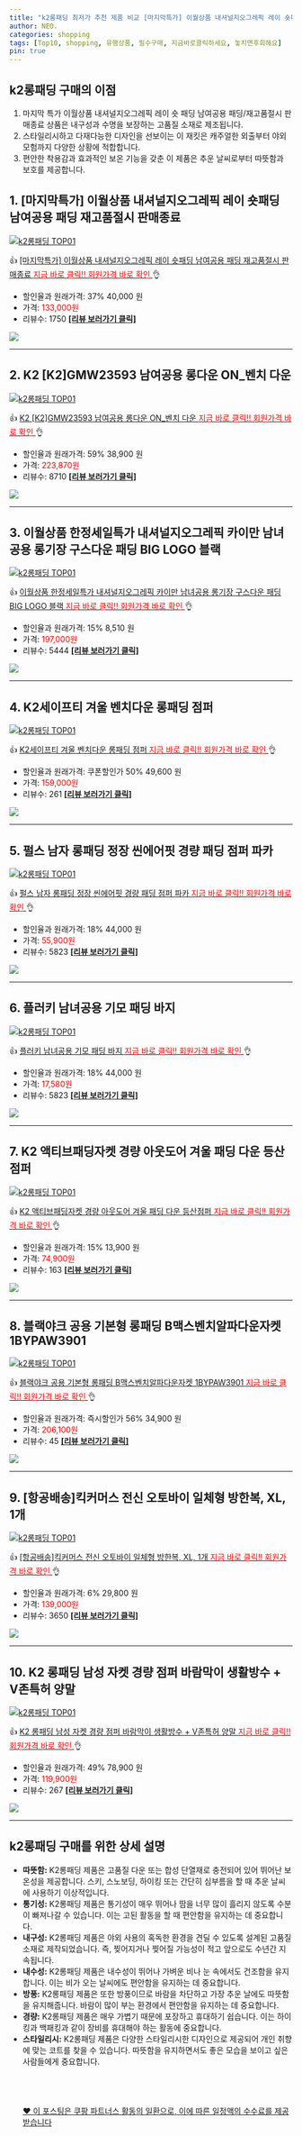 ```yaml
---
title: "k2롱패딩 최저가 추천 제품 비교 [마지막특가] 이월상품 내셔널지오그레픽 레이 숏패딩 남여공용 패딩 재고품절시 판매종료 가격 비교 최저가장점"
author: NEO.
categories: shopping
tags: [Top10, shopping, 유행상품, 필수구매, 지금바로클릭하세요, 놓치면후회해요]
pin: true
---
```

## k2롱패딩 구매의 이점
1. 마지막 특가 이월상품 내셔널지오그레픽 레이 숏 패딩 남여공용 패딩/재고품절시 판매종료 상품은 내구성과 수명을 보장하는 고품질 소재로 제조됩니다.
2. 스타일리시하고 다재다능한 디자인을 선보이는 이 재킷은 캐주얼한 외출부터 야외 모험까지 다양한 상황에 적합합니다.
3. 편안한 착용감과 효과적인 보온 기능을 갖춘 이 제품은 추운 날씨로부터 따뜻함과 보호를 제공합니다.

   

## 1. [마지막특가] 이월상품 내셔널지오그레픽 레이 숏패딩 남여공용 패딩 재고품절시 판매종료

[![k2롱패딩 TOP01](https://thumbnail6.coupangcdn.com/thumbnails/remote/490x490ex/image/vendor_inventory/586b/57a9036422982b2566983bffda7ffa61d7773bf08f973533a5e23c3b55d2.png)](https://link.coupang.com/re/AFFSDP?lptag=AF3617701&subid=GithubCoopas&pageKey=7764616419&traceid=V0-153&itemId=20946691395&vendorItemId=88341130808)


👍 [[마지막특가] 이월상품 내셔널지오그레픽 레이 숏패딩 남여공용 패딩 재고품절시 판매종료 <font color=red> 지금 바로 클릭!! 회원가격 바로 확인 </font> ](https://link.coupang.com/re/AFFSDP?lptag=AF3617701&subid=GithubCoopas&pageKey=7764616419&traceid=V0-153&itemId=20946691395&vendorItemId=88341130808) 👌 


- 할인율과 원래가격: 37%  40,000   원
- 가격: <span style='color:red'>133,000원</span>
- 리뷰수: 1750  [**[리뷰 보러가기 클릭]**](https://link.coupang.com/re/AFFSDP?lptag=AF3617701&subid=GithubCoopas&pageKey=7764616419&traceid=V0-153&itemId=20946691395&vendorItemId=88341130808)

[![](/discount_price.png)](https://link.coupang.com/re/AFFSDP?lptag=AF3617701&subid=GithubCoopas&pageKey=7764616419&traceid=V0-153&itemId=20946691395&vendorItemId=88341130808)

---


   

## 2. K2 [K2]GMW23593 남여공용 롱다운 ON_벤치 다운

[![k2롱패딩 TOP01](https://thumbnail10.coupangcdn.com/thumbnails/remote/490x490ex/image/vendor_inventory/45a8/e8ef236b28fb937f83414cc58409d4adf643cee5c2f0e9750242811ebf64.jpg)](https://link.coupang.com/re/AFFSDP?lptag=AF3617701&subid=GithubCoopas&pageKey=7729459179&traceid=V0-153&itemId=20941788663&vendorItemId=88077720948)


👍 [K2 [K2]GMW23593 남여공용 롱다운 ON_벤치 다운 <font color=red> 지금 바로 클릭!! 회원가격 바로 확인 </font> ](https://link.coupang.com/re/AFFSDP?lptag=AF3617701&subid=GithubCoopas&pageKey=7729459179&traceid=V0-153&itemId=20941788663&vendorItemId=88077720948) 👌 


- 할인율과 원래가격: 59%  38,900   원
- 가격: <span style='color:red'>223,870원</span>
- 리뷰수: 8710  [**[리뷰 보러가기 클릭]**](https://link.coupang.com/re/AFFSDP?lptag=AF3617701&subid=GithubCoopas&pageKey=7729459179&traceid=V0-153&itemId=20941788663&vendorItemId=88077720948)

[![](/discount_price.png)](https://link.coupang.com/re/AFFSDP?lptag=AF3617701&subid=GithubCoopas&pageKey=7729459179&traceid=V0-153&itemId=20941788663&vendorItemId=88077720948)

---


   

## 3. 이월상품 한정세일특가 내셔널지오그레픽 카이만 남녀공용 롱기장 구스다운 패딩 BIG LOGO 블랙

[![k2롱패딩 TOP01](https://thumbnail9.coupangcdn.com/thumbnails/remote/490x490ex/image/vendor_inventory/b6fc/3ce3b16e66f517b3fe18aadbd5a4ff4d0398fa678d539c37063bb8035a2b.png)](https://link.coupang.com/re/AFFSDP?lptag=AF3617701&subid=GithubCoopas&pageKey=7652979537&traceid=V0-153&itemId=20367827508&vendorItemId=88288495398)


👍 [이월상품 한정세일특가 내셔널지오그레픽 카이만 남녀공용 롱기장 구스다운 패딩 BIG LOGO 블랙 <font color=red> 지금 바로 클릭!! 회원가격 바로 확인 </font> ](https://link.coupang.com/re/AFFSDP?lptag=AF3617701&subid=GithubCoopas&pageKey=7652979537&traceid=V0-153&itemId=20367827508&vendorItemId=88288495398) 👌 


- 할인율과 원래가격: 15%  8,510   원
- 가격: <span style='color:red'>197,000원</span>
- 리뷰수: 5444  [**[리뷰 보러가기 클릭]**](https://link.coupang.com/re/AFFSDP?lptag=AF3617701&subid=GithubCoopas&pageKey=7652979537&traceid=V0-153&itemId=20367827508&vendorItemId=88288495398)

[![](/discount_price.png)](https://link.coupang.com/re/AFFSDP?lptag=AF3617701&subid=GithubCoopas&pageKey=7652979537&traceid=V0-153&itemId=20367827508&vendorItemId=88288495398)

---


   

## 4. K2세이프티 겨울 벤치다운 롱패딩 점퍼

[![k2롱패딩 TOP01](https://thumbnail10.coupangcdn.com/thumbnails/remote/490x490ex/image/vendor_inventory/feb0/7fef30f967a752dba26e53330d398a2e99ff014524fc92b657964a2d87d8.jpg)](https://link.coupang.com/re/AFFSDP?lptag=AF3617701&subid=GithubCoopas&pageKey=7783800392&traceid=V0-153&itemId=21042886149&vendorItemId=88105568601)


👍 [K2세이프티 겨울 벤치다운 롱패딩 점퍼 <font color=red> 지금 바로 클릭!! 회원가격 바로 확인 </font> ](https://link.coupang.com/re/AFFSDP?lptag=AF3617701&subid=GithubCoopas&pageKey=7783800392&traceid=V0-153&itemId=21042886149&vendorItemId=88105568601) 👌 


- 할인율과 원래가격: 쿠폰할인가 50%  49,600   원
- 가격: <span style='color:red'>159,000원</span>
- 리뷰수: 261  [**[리뷰 보러가기 클릭]**](https://link.coupang.com/re/AFFSDP?lptag=AF3617701&subid=GithubCoopas&pageKey=7783800392&traceid=V0-153&itemId=21042886149&vendorItemId=88105568601)

[![](/discount_price.png)](https://link.coupang.com/re/AFFSDP?lptag=AF3617701&subid=GithubCoopas&pageKey=7783800392&traceid=V0-153&itemId=21042886149&vendorItemId=88105568601)

---


   

## 5. 펄스 남자 롱패딩 정장 씬에어핏 경량 패딩 점퍼 파카

[![k2롱패딩 TOP01](https://thumbnail10.coupangcdn.com/thumbnails/remote/490x490ex/image/vendor_inventory/12e9/f3c638c8b32152bb0e3f18b244d3e318b653e20b28ac2cd36a71c0b4f8ea.jpg)](https://link.coupang.com/re/AFFSDP?lptag=AF3617701&subid=GithubCoopas&pageKey=7721967953&traceid=V0-153&itemId=20726936981&vendorItemId=87797629284)


👍 [펄스 남자 롱패딩 정장 씬에어핏 경량 패딩 점퍼 파카 <font color=red> 지금 바로 클릭!! 회원가격 바로 확인 </font> ](https://link.coupang.com/re/AFFSDP?lptag=AF3617701&subid=GithubCoopas&pageKey=7721967953&traceid=V0-153&itemId=20726936981&vendorItemId=87797629284) 👌 


- 할인율과 원래가격: 18%  44,000   원
- 가격: <span style='color:red'>55,900원</span>
- 리뷰수: 5823  [**[리뷰 보러가기 클릭]**](https://link.coupang.com/re/AFFSDP?lptag=AF3617701&subid=GithubCoopas&pageKey=7721967953&traceid=V0-153&itemId=20726936981&vendorItemId=87797629284)

[![](/discount_price.png)](https://link.coupang.com/re/AFFSDP?lptag=AF3617701&subid=GithubCoopas&pageKey=7721967953&traceid=V0-153&itemId=20726936981&vendorItemId=87797629284)

---


   

## 6. 플러키 남녀공용 기모 패딩 바지

[![k2롱패딩 TOP01](https://thumbnail10.coupangcdn.com/thumbnails/remote/490x490ex/image/vendor_inventory/e857/3f5eae889ceeadc620af162100c4cbba5685cb284a802a2e2dc0aaac6e7e.jpg)](https://link.coupang.com/re/AFFSDP?lptag=AF3617701&subid=GithubCoopas&pageKey=7722472763&traceid=V0-153&itemId=20729659756&vendorItemId=87800320599)


👍 [플러키 남녀공용 기모 패딩 바지 <font color=red> 지금 바로 클릭!! 회원가격 바로 확인 </font> ](https://link.coupang.com/re/AFFSDP?lptag=AF3617701&subid=GithubCoopas&pageKey=7722472763&traceid=V0-153&itemId=20729659756&vendorItemId=87800320599) 👌 


- 할인율과 원래가격: 18%  44,000   원
- 가격: <span style='color:red'>17,580원</span>
- 리뷰수: 5823  [**[리뷰 보러가기 클릭]**](https://link.coupang.com/re/AFFSDP?lptag=AF3617701&subid=GithubCoopas&pageKey=7722472763&traceid=V0-153&itemId=20729659756&vendorItemId=87800320599)

[![](/discount_price.png)](https://link.coupang.com/re/AFFSDP?lptag=AF3617701&subid=GithubCoopas&pageKey=7722472763&traceid=V0-153&itemId=20729659756&vendorItemId=87800320599)

---


   

## 7. K2 액티브패딩자켓 경량 아웃도어 겨울 패딩 다운 등산점퍼

[![k2롱패딩 TOP01](https://thumbnail8.coupangcdn.com/thumbnails/remote/490x490ex/image/vendor_inventory/9c43/af164b0f13857d7eed11a506188ba17975c76dc12de5c82be1c1c7ecee08.jpg)](https://link.coupang.com/re/AFFSDP?lptag=AF3617701&subid=GithubCoopas&pageKey=7674591237&traceid=V0-153&itemId=20482523639&vendorItemId=87561488882)


👍 [K2 액티브패딩자켓 경량 아웃도어 겨울 패딩 다운 등산점퍼 <font color=red> 지금 바로 클릭!! 회원가격 바로 확인 </font> ](https://link.coupang.com/re/AFFSDP?lptag=AF3617701&subid=GithubCoopas&pageKey=7674591237&traceid=V0-153&itemId=20482523639&vendorItemId=87561488882) 👌 


- 할인율과 원래가격: 15%  13,900   원
- 가격: <span style='color:red'>74,900원</span>
- 리뷰수: 163  [**[리뷰 보러가기 클릭]**](https://link.coupang.com/re/AFFSDP?lptag=AF3617701&subid=GithubCoopas&pageKey=7674591237&traceid=V0-153&itemId=20482523639&vendorItemId=87561488882)

[![](/discount_price.png)](https://link.coupang.com/re/AFFSDP?lptag=AF3617701&subid=GithubCoopas&pageKey=7674591237&traceid=V0-153&itemId=20482523639&vendorItemId=87561488882)

---


   

## 8. 블랙야크 공용 기본형 롱패딩 B맥스벤치알파다운자켓 1BYPAW3901

[![k2롱패딩 TOP01](https://thumbnail8.coupangcdn.com/thumbnails/remote/490x490ex/image/vendor_inventory/d442/8bedb3a2f0c51f001fe678ec5a74fc8aa33c6bbe1a1daf0deffcc0c82c52.jpg)](https://link.coupang.com/re/AFFSDP?lptag=AF3617701&subid=GithubCoopas&pageKey=7593060864&traceid=V0-153&itemId=20068711817&vendorItemId=87164527013)


👍 [블랙야크 공용 기본형 롱패딩 B맥스벤치알파다운자켓 1BYPAW3901 <font color=red> 지금 바로 클릭!! 회원가격 바로 확인 </font> ](https://link.coupang.com/re/AFFSDP?lptag=AF3617701&subid=GithubCoopas&pageKey=7593060864&traceid=V0-153&itemId=20068711817&vendorItemId=87164527013) 👌 


- 할인율과 원래가격: 즉시할인가 56%  34,900   원
- 가격: <span style='color:red'>206,100원</span>
- 리뷰수: 45  [**[리뷰 보러가기 클릭]**](https://link.coupang.com/re/AFFSDP?lptag=AF3617701&subid=GithubCoopas&pageKey=7593060864&traceid=V0-153&itemId=20068711817&vendorItemId=87164527013)

[![](/discount_price.png)](https://link.coupang.com/re/AFFSDP?lptag=AF3617701&subid=GithubCoopas&pageKey=7593060864&traceid=V0-153&itemId=20068711817&vendorItemId=87164527013)

---


   

## 9. [항공배송]킥커머스 전신 오토바이 일체형 방한복, XL, 1개

[![k2롱패딩 TOP01](https://thumbnail6.coupangcdn.com/thumbnails/remote/490x490ex/image/vendor_inventory/df31/b5d14ac32c1cf278418d859a63b13797cf4ae3c14f29a9c25fe35a5d27ef.jpeg)](https://link.coupang.com/re/AFFSDP?lptag=AF3617701&subid=GithubCoopas&pageKey=7608398330&traceid=V0-153&itemId=20144059137&vendorItemId=87237365417)


👍 [[항공배송]킥커머스 전신 오토바이 일체형 방한복, XL, 1개 <font color=red> 지금 바로 클릭!! 회원가격 바로 확인 </font> ](https://link.coupang.com/re/AFFSDP?lptag=AF3617701&subid=GithubCoopas&pageKey=7608398330&traceid=V0-153&itemId=20144059137&vendorItemId=87237365417) 👌 


- 할인율과 원래가격: 6%  29,800   원
- 가격: <span style='color:red'>139,000원</span>
- 리뷰수: 3650  [**[리뷰 보러가기 클릭]**](https://link.coupang.com/re/AFFSDP?lptag=AF3617701&subid=GithubCoopas&pageKey=7608398330&traceid=V0-153&itemId=20144059137&vendorItemId=87237365417)

[![](/discount_price.png)](https://link.coupang.com/re/AFFSDP?lptag=AF3617701&subid=GithubCoopas&pageKey=7608398330&traceid=V0-153&itemId=20144059137&vendorItemId=87237365417)

---


   

## 10. K2 롱패딩 남성 자켓 경량 점퍼 바람막이 생활방수 + V존특허 양말

[![k2롱패딩 TOP01](https://thumbnail6.coupangcdn.com/thumbnails/remote/490x490ex/image/vendor_inventory/2095/96d58ccb25f2d24435f41f421449345e93e69aded9ae73ca416f3b22b56c.jpg)](https://link.coupang.com/re/AFFSDP?lptag=AF3617701&subid=GithubCoopas&pageKey=6838541272&traceid=V0-153&itemId=16254600011&vendorItemId=83447706015)


👍 [K2 롱패딩 남성 자켓 경량 점퍼 바람막이 생활방수 + V존특허 양말 <font color=red> 지금 바로 클릭!! 회원가격 바로 확인 </font> ](https://link.coupang.com/re/AFFSDP?lptag=AF3617701&subid=GithubCoopas&pageKey=6838541272&traceid=V0-153&itemId=16254600011&vendorItemId=83447706015) 👌 


- 할인율과 원래가격: 49%  78,900   원
- 가격: <span style='color:red'>119,900원</span>
- 리뷰수: 267  [**[리뷰 보러가기 클릭]**](https://link.coupang.com/re/AFFSDP?lptag=AF3617701&subid=GithubCoopas&pageKey=6838541272&traceid=V0-153&itemId=16254600011&vendorItemId=83447706015)

[![](/discount_price.png)](https://link.coupang.com/re/AFFSDP?lptag=AF3617701&subid=GithubCoopas&pageKey=6838541272&traceid=V0-153&itemId=16254600011&vendorItemId=83447706015)

---
## k2롱패딩 구매를 위한 상세 설명
* **따뜻함:** K2롱패딩 제품은 고품질 다운 또는 합성 단열재로 충전되어 있어 뛰어난 보온성을 제공합니다. 스키, 스노보딩, 하이킹 또는 간단히 심부름을 할 때 추운 날씨에 사용하기 이상적입니다.
* **통기성:** K2롱패딩 제품은 통기성이 매우 뛰어나 땀을 너무 많이 흘리지 않도록 수분이 빠져나갈 수 있습니다. 이는 고된 활동을 할 때 편안함을 유지하는 데 중요합니다.
* **내구성:** K2롱패딩 제품은 야외 사용의 혹독한 환경을 견딜 수 있도록 설계된 고품질 소재로 제작되었습니다. 즉, 찢어지거나 찢어질 가능성이 적고 앞으로도 수년간 지속됩니다.
* **내수성:** K2롱패딩 제품은 내수성이 뛰어나 가벼운 비나 눈 속에서도 건조함을 유지합니다. 이는 비가 오는 날씨에도 편안함을 유지하는 데 중요합니다.
* **방풍:** K2롱패딩 제품은 또한 방풍이므로 바람을 차단하고 가장 추운 날에도 따뜻함을 유지해줍니다. 바람이 많이 부는 환경에서 편안함을 유지하는 데 중요합니다.
* **경량:** K2롱패딩 제품은 매우 가볍기 때문에 포장하고 휴대하기 쉽습니다. 이는 하이킹과 백패킹과 같이 장비를 휴대해야 하는 활동에 중요합니다.
* **스타일리시:** K2롱패딩 제품은 다양한 스타일리시한 디자인으로 제공되어 개인 취향에 맞는 코트를 찾을 수 있습니다. 따뜻함을 유지하면서도 좋은 모습을 보이고 싶은 사람들에게 중요합니다.<br><br><br><br><br> [ ❤  이 포스팅은 쿠팡 파트너스 활동의 일환으로, 이에 따른 일정액의 수수료를 제공받습니다](https://link.coupang.com/a/bcEFyh)